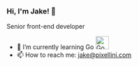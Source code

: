 ### Hi, I'm Jake! 👋
Senior front-end developer


<!--
**pixellini/pixellini** is a ✨ _special_ ✨ repository because its `README.md` (this file) appears on your GitHub profile.

Here are some ideas to get you started:

- 🔭 I’m currently working on ...
- 👯 I’m looking to collaborate on ...
- 🤔 I’m looking for help with ...
- ⚡ Fun fact: ...
- 😄 Pronouns: ...

-->


- 🌱 I’m currently learning Go <img src="https://www.evanmiller.org/images/four-days-of-go/gopher3.png" alt="Go Gopher" width="30">
- 📫 How to reach me: jake@pixellini.com

